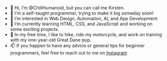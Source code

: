 - 👋 Hi, I’m @ChillHumanoid, but you can call me Kirsten.
- 🔮 I'm a self-taught programmer, trying to make it big someday soon!
- 👀 I’m interested in Web Design, Automation, AI, and App Development.
- 🌱 I’m currently learning HTML, CSS, and JavaScript and working on some exciting projects.
- 💞️ In my free time, I like to hike, ride my motorcycle, and work on training with my one-year-old Great Dane pup.
- 📫 If you happen to have any advice or general tips for beginner programmers, feel free to reach out to me on [Instagram](https://www.instagram.com/artofcoding.exe/)
